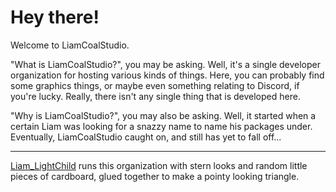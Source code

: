 # Hey there!

Welcome to LiamCoalStudio.

"What is LiamCoalStudio?", you may be asking. Well, it's a single
developer organization for hosting various kinds of things. Here,
you can probably find some graphics things, or maybe even something
relating to Discord, if you're lucky. Really, there isn't any
single thing that is developed here.

"Why is LiamCoalStudio?", you may also be asking. Well, it
started when a certain Liam was looking for a snazzy name to name his
packages under. Eventually, LiamCoalStudio caught on, and still has
yet to fall off...

---

[Liam_LightChild](https://github.com/Liam-LightChild) runs this organization
with stern looks and random little pieces of cardboard, glued together to
make a pointy looking triangle.
